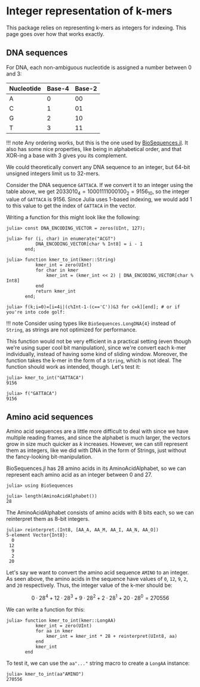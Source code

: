 # Integer representation of k-mers

This package relies on representing k-mers as integers for indexing. This page goes over how that works exactly.

## DNA sequences

For DNA, each non-ambiguous nucleotide is assigned a number between 0 and 3:

| Nucleotide | Base-4 | Base-2 |
|------------|--------|--------|
| A          | 0      | 00     |
| C          | 1      | 01     |
| G          | 2      | 10     |
| T          | 3      | 11     |

!!! note
    Any ordering works, but this is the one used by [BioSequences.jl](https://github.com/BioJulia/BioSequences.jl). It also has some nice properties, like being in alphabetical order, and that XOR-ing a base with 3 gives you its complement.

We could theoretically convert any DNA sequence to an integer, but 64-bit unsigned integers limit us to 32-mers.

Consider the DNA sequence `GATTACA`. If we convert it to an integer using the table above, we get $2033010_4 = 10001111000100_2 = 9156_{10}$, so the integer value of `GATTACA` is 9156. Since Julia uses 1-based indexing, we would add 1 to this value to get the index of `GATTACA` in the vector.

Writing a function for this might look like the following:

```jldoctest
julia> const DNA_ENCODING_VECTOR = zeros(UInt, 127);

julia> for (i, char) in enumerate("ACGT")
           DNA_ENCODING_VECTOR[char % Int8] = i - 1
       end;

julia> function kmer_to_int(kmer::String)
           kmer_int = zero(UInt)
           for char in kmer
               kmer_int = (kmer_int << 2) | DNA_ENCODING_VECTOR[char % Int8]
           end
           return kmer_int
       end;

julia> f(k;i=0)=[i=4i|(c%Int-1-(c=='C'))&3 for c=k][end]; # or if you're into code golf:
```

!!! note
    Consider using types like `BioSequences.LongDNA{4}` instead of `String`, as strings are not optimized for performance.

This function would not be very efficient in a practical setting (even though we're using super cool bit manipulation), since we're convert each k-mer individually, instead of having some kind of sliding window. Moreover, the function takes the k-mer in the form of a `String`, which is not ideal. The function should work as intended, though. Let's test it:

```jldoctest
julia> kmer_to_int("GATTACA")
9156

julia> f("GATTACA")
9156
```

## Amino acid sequences

Amino acid sequences are a little more difficult to deal with since we have multiple reading frames, and since the alphabet is much larger, the vectors grow in size much quicker as $k$ increases. However, we can still represent them as integers, like we did with DNA in the form of Strings, just without the fancy-looking bit-manipulation.

BioSequences.jl has 28 amino acids in its AminoAcidAlphabet, so we can represent each amino acid as an integer between 0 and 27.

```jldoctest
julia> using BioSequences

julia> length(AminoAcidAlphabet())
28
```

The AminoAcidAlphabet consists of amino acids with 8 bits each, so we can reinterpret them as 8-bit integers.

```jldoctest
julia> reinterpret.(Int8, [AA_A, AA_M, AA_I, AA_N, AA_O])
5-element Vector{Int8}:
  0
 12
  9
  2
 20
```

Let's say we want to convert the amino acid sequence `AMINO` to an integer. As seen above, the amino acids in the sequence have values of `0`, `12`, `9`, `2`, and `20` respectively. Thus, the integer value of the k-mer should be:

$$
0 \cdot 28^4 + 12 \cdot 28^3 + 9 \cdot 28^2 + 2 \cdot 28^1 + 20 \cdot 28^0 = 270556
$$

We can write a function for this:

```jldoctest
julia> function kmer_to_int(kmer::LongAA)
           kmer_int = zero(UInt)
           for aa in kmer
               kmer_int = kmer_int * 28 + reinterpret(UInt8, aa)
           end
           kmer_int
       end
```

To test it, we can use the `aa"..."` string macro to create a `LongAA` instance:

```jldoctest
julia> kmer_to_int(aa"AMINO")
270556
```